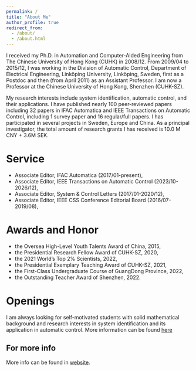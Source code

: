 ```yaml
---
permalink: /
title: "About Me"
author_profile: true
redirect_from: 
  - /about/
  - /about.html
---
```


I received my Ph.D. in Automation and Computer-Aided Engineering from The Chinese University of Hong Kong (CUHK) in 2008/12. From 2009/04 to 2015/12, I was working in the Division of Automatic Control, Department of Electrical Engineering, Linköping University, Linköping, Sweden, first as a Postdoc and then (from April 2011) as an Assistant Professor. I am now a Professor at the Chinese University of Hong Kong, Shenzhen (CUHK-SZ).  

My research interests include system identification, automatic control, and their applications. I have published nearly 100 peer-reviewed papers including 32 papers in IFAC Automatica and IEEE Transactions on Automatic Control, including 1 survey paper and 16 regular/full papers. I has participated in several projects in Sweden, Europe and China. As a principal investigator, the total amount of research grants I has received is 10.0 M CNY + 3.6M SEK.



Service
======
* Associate Editor, IFAC Automatica (2017/01-present),
* Associate Editor, IEEE Transactions on Automatic Control (2023/10-2026/12),
* Associate Editor, System & Control Letters (2017/01-2020/12),
* Associate Editor, IEEE CSS Conference Editorial Board (2016/07-2019/08),
  
Awards and Honor 
======
* the Oversea High-Level Youth Talents Award of China, 2015,
* the Presidential Research Fellow Award of CUHK-SZ, 2020,
* the 2021 World’s Top 2% Scientists, 2022,
* the Presidential Exemplary Teaching Award of CUHK-SZ, 2021,
* the First-Class Undergraduate Course of GuangDong Province, 2022,
* the Outstanding Teacher Award of Shenzhen, 2022.

Openings
======
I am always looking for self-motivated students with solid mathematical background and research interests in system identification and its application in automatic control.
More information can be found [here](../files/Position_v2024-25.pdf)

For more info
------
More info can be found in [website](https://sds.cuhk.edu.cn/en/teacher/265).
